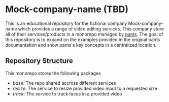 # Mock-company-name (TBD)

This is an educational repository for the fictional company Mock-company-name which provides a range of video editing services. This company store all of their services/products in a monorepo managed by [pants](https://www.pantsbuild.org/). The goal of this repository is to expand on the examples provided in the original pants documentation and show pants's key concepts in a centralized location.


## Repository Structure
This monorepo stores the following packages
* _base_: The repo shared accross different services
* _resize_: The service to resize provided video input to a requested size
* _track_: The service to track faces in a provided video
